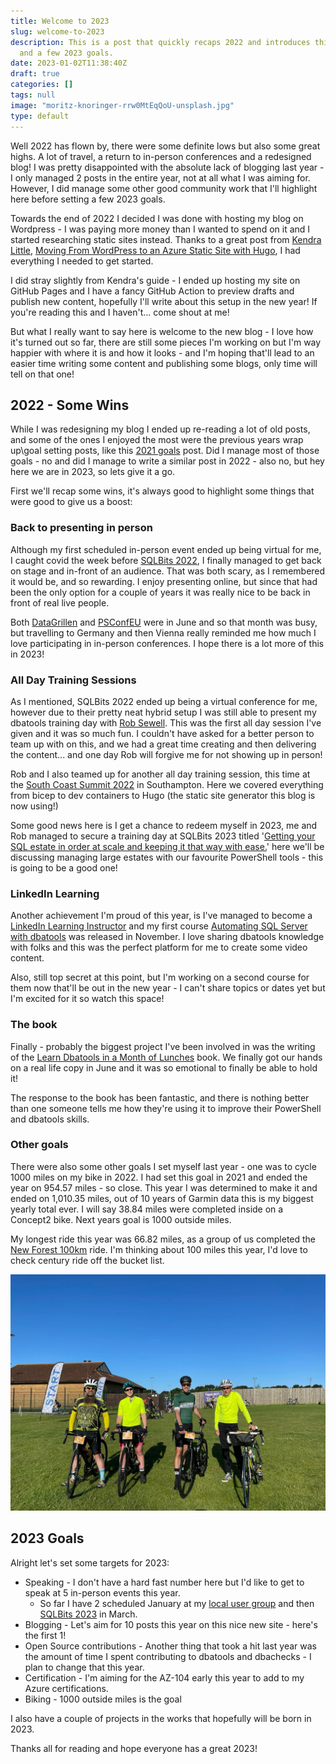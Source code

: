 ```yaml
---
title: Welcome to 2023
slug: welcome-to-2023
description: This is a post that quickly recaps 2022 and introduces this new blog design
  and a few 2023 goals.
date: 2023-01-02T11:38:40Z
draft: true
categories: []
tags: null
image: "moritz-knoringer-rrw0MtEqQoU-unsplash.jpg"
type: default
---
```


Well 2022 has flown by, there were some definite lows but also some great highs. A lot of travel, a return to in-person conferences and a redesigned blog! I was pretty disappointed with the absolute lack of blogging last year - I only managed 2 posts in the entire year, not at all what I was aiming for. However, I did manage some other good community work that I'll highlight here before setting a few 2023 goals.

Towards the end of 2022 I decided I was done with hosting my blog on Wordpress - I was paying more money than I wanted to spend on it and I started researching static sites instead. Thanks to a great post from [Kendra Little](https://mastodon.cloud/@KendraLittle), [Moving From WordPress to an Azure Static Site with Hugo](https://littlekendra.com/2021/05/03/moving-from-wordpress-to-an-azure-static-site-with-hugo/), I had everything I needed to get started.

I did stray slightly from Kendra's guide - I ended up hosting my site on GitHub Pages and I have a fancy GitHub Action to preview drafts and publish new content, hopefully I'll write about this setup in the new year! If you're reading this and I haven't... come shout at me!

But what I really want to say here is welcome to the new blog - I love how it's turned out so far, there are still some pieces I'm working on but I'm way happier with where it is and how it looks - and I'm hoping that'll lead to an easier time writing some content and publishing some blogs, only time will tell on that one!

## 2022 - Some Wins

While I was redesigning my blog I ended up re-reading a lot of old posts, and some of the ones I enjoyed the most were the previous years wrap up\goal setting posts, like this [2021 goals](https://jesspomfret.com/2021-goals/) post. Did I manage most of those goals - no and did I manage to write a similar post in 2022 - also no, but hey here we are in 2023, so lets give it a go.

First we'll recap some wins, it's always good to highlight some things that were good to give us a boost:

### Back to presenting in person

Although my first scheduled in-person event ended up being virtual for me, I caught covid the week before [SQLBits 2022](https://sqlbits.com/), I finally managed to get back on stage and in-front of an audience. That was both scary, as I remembered it would be, and so rewarding. I enjoy presenting online, but since that had been the only option for a couple of years it was really nice to be back in front of real live people.

Both [DataGrillen](https://datagrillen.com/) and [PSConfEU](https://psconf.eu/) were in June and so that month was busy, but travelling to Germany and then Vienna really reminded me how much I love participating in in-person conferences. I hope there is a lot more of this in 2023!

### All Day Training Sessions

As I mentioned, SQLBits 2022 ended up being a virtual conference for me, however due to their pretty neat hybrid setup I was still able to present my dbatools training day with [Rob Sewell](https://tech.lgbt/@robsewell). This was the first all day session I've given and it was so much fun. I couldn't have asked for a better person to team up with on this, and we had a great time creating and then delivering the content... and one day Rob will forgive me for not showing up in person!

Rob and I also teamed up for another all day training session, this time at the [South Coast Summit 2022](https://www.southcoastsummit.com/) in Southampton. Here we covered everything from bicep to dev containers to Hugo (the static site generator this blog is now using!)

Some good news here is I get a chance to redeem myself in 2023, me and Rob managed to secure a training day at SQLBits 2023 titled '[Getting your SQL estate in order at scale and keeping it that way with ease.](https://events.sqlbits.com/2023/training-days)' here we'll be discussing managing large estates with our favourite PowerShell tools - this is going to be a good one!

### LinkedIn Learning

Another achievement I'm proud of this year, is I've managed to become a [LinkedIn Learning Instructor](https://www.linkedin.com/learning/instructors/jess-pomfret) and my first course [Automating SQL Server with dbatools](https://www.linkedin.com/learning/automating-sql-server-with-dbatools/) was released in November. I love sharing dbatools knowledge with folks and this was the perfect platform for me to create some video content.

Also, still top secret at this point, but I'm working on a second course for them now that'll be out in the new year - I can't share topics or dates yet but I'm excited for it so watch this space!

### The book

Finally - probably the biggest project I've been involved in was the writing of the [Learn Dbatools in a Month of Lunches](https://www.manning.com/books/learn-dbatools-in-a-month-of-lunches?utm_source=jpomfret&utm_medium=affiliate&utm_campaign=book_lemaire_learn_8_27_19&a_aid=jpomfret&a_bid=4895c1a2) book. We finally got our hands on a real life copy in June and it was so emotional to finally be able to hold it!

The response to the book has been fantastic, and there is nothing better than one someone tells me how they're using it to improve their PowerShell and dbatools skills.

### Other goals

There were also some other goals I set myself last year - one was to cycle 1000 miles on my bike in 2022. I had set this goal in 2021 and ended the year on 954.57 miles - so close. This year I was determined to make it and ended on 1,010.35 miles, out of 10 years of Garmin data this is my biggest yearly total ever. I will say 38.84 miles were completed inside on a Concept2 bike. Next years goal is 1000 outside miles.

My longest ride this year was 66.82 miles, as a group of us completed the [New Forest 100km](https://www.strava.com/activities/7184619567) ride. I'm thinking about 100 miles this year, I'd love to check century ride off the bucket list.

![Rob & 3 Pomfrets ready to set off for 100km](newforestride.jpg)

## 2023 Goals

Alright let's set some targets for 2023:

- Speaking - I don't have a hard fast number here but I'd like to get to speak at 5 in-person events this year.
  - So far I have 2 scheduled January at my [local user group](https://www.meetup.com/en-AU/southampton-data-platform-and-cloud-group/) and then [SQLBits 2023](https://events.sqlbits.com/2023/?) in March.
- Blogging - Let's aim for 10 posts this year on this nice new site - here's the first 1!
- Open Source contributions - Another thing that took a hit last year was the amount of time I spent contributing to dbatools and dbachecks - I plan to change that this year.
- Certification - I'm aiming for the AZ-104 early this year to add to my Azure certifications.
- Biking - 1000 outside miles is the goal

I also have a couple of projects in the works that hopefully will be born in 2023.

Thanks all for reading and hope everyone has a great 2023!
